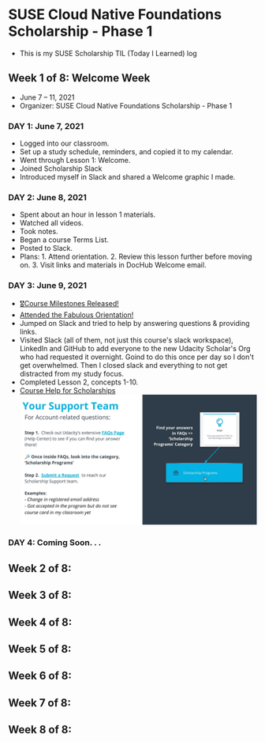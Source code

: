 # SUSE Cloud Native Foundations Scholarship - Phase 1
* This is my SUSE Scholarship TIL (Today I Learned) log

## Week 1 of 8: Welcome Week
- June 7 – 11, 2021
- Organizer: SUSE Cloud Native Foundations Scholarship - Phase 1

### DAY 1: June 7, 2021
- Logged into our classroom.  
- Set up a study schedule, reminders, and copied it to my calendar. 
- Went through Lesson 1: Welcome.
- Joined Scholarship Slack
- Introduced myself in Slack and shared a Welcome graphic I made.

### DAY 2: June 8, 2021
- Spent about an hour in lesson 1 materials.
- Watched all videos.
- Took notes.
- Began a course Terms List.
- Posted to Slack.
- Plans: 1. Attend orientation.
  2. Review this lesson further before moving on.
  3. Visit links and materials in DocHub Welcome email.

### DAY 3: June 9, 2021
- [🎖Course Milestones Released!](https://sites.google.com/udacity.com/suse-cloud-native-foundations/resources/milestones-course-timelines) 
- [Attended the Fabulous Orientation!](https://docs.google.com/presentation/d/1mZXRZU7SlLu6uWMDVO9fKa6TtdCfsiEJLy8LBtYLAEQ/present#slide=id.g1bdfc81a4a_0_0)
- Jumped on Slack and tried to help by answering questions & providing links. 
- Visited Slack (all of them, not just this course's slack workspace), LinkedIn and GitHub to add everyone to the new Udacity Scholar's Org who had requested it overnight. Goind to do this once per day so I don't get overwhelmed. Then I closed slack and everything to not get distracted from my study focus. 
- Completed Lesson 2, concepts 1-10. 
- [Course Help for Scholarships](https://udacity.zendesk.com/hc/en-us/requests/new?ticket_form_id=210726)
![Course-Help-Procedures](https://github.com/EO4wellness/leary-leerie/blob/master/SUSE%20Scholarship/Images/help-best-practices.jpg)


### DAY 4: Coming Soon. . . 

## Week 2 of 8: 
## Week 3 of 8: 
## Week 4 of 8: 
## Week 5 of 8: 
## Week 6 of 8: 
## Week 7 of 8: 
## Week 8 of 8: 
